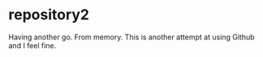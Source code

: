# repository2
Having another go. From memory.
This is another attempt at using Github and I feel fine.
